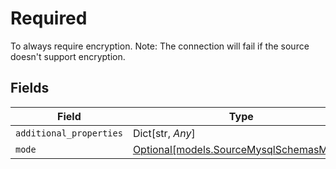 # Required

To always require encryption. Note: The connection will fail if the source doesn't support encryption.


## Fields

| Field                                                                          | Type                                                                           | Required                                                                       | Description                                                                    |
| ------------------------------------------------------------------------------ | ------------------------------------------------------------------------------ | ------------------------------------------------------------------------------ | ------------------------------------------------------------------------------ |
| `additional_properties`                                                        | Dict[str, *Any*]                                                               | :heavy_minus_sign:                                                             | N/A                                                                            |
| `mode`                                                                         | [Optional[models.SourceMysqlSchemasMode]](../models/sourcemysqlschemasmode.md) | :heavy_minus_sign:                                                             | N/A                                                                            |